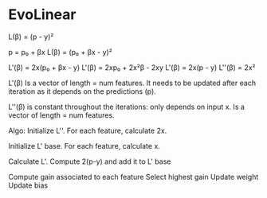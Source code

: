 # EvoLinear


L(β) = (p - y)²

p = p₀ + βx
L(β) = (p₀ + βx - y)²

L'(β) = 2x(p₀ + βx - y)
L'(β) = 2xp₀ + 2x²β - 2xy
L'(β) = 2x(p - y)
L''(β) = 2x²

L'(β) Is a vector of length = num features.
It needs to be updated after each iteration as it depends on the predictions (p).

L''(β) is constant throughout the iterations: only depends on input x. 
Is a vector of length = num features.

Algo:
Initialize L''. 
For each feature, calculate 2x.

Initialize L' base. 
For each feature, calculate x.

Calculate L'. 
Compute 2(p-y) and add it to L' base

Compute gain associated to each feature
Select highest gain
Update weight
Update bias
